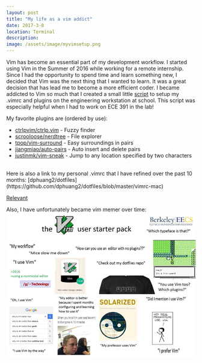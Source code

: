 ```yaml
---
layout: post
title: "My life as a vim addict"
date: 2017-3-8
location: Terminal
description: 
image: /assets/image/myvimsetup.png
---
```


Vim has become an essential part of my development workflow. I started using Vim in the Summer of 2016 while working for a remote internship. Since I had the opportunity to spend time and learn something new, I decided that Vim was the next thing that I wanted to learn. It was a great decision that has lead me to become a more efficient coder. I became addicted to Vim so much that I created a small little [script](https://github.com/dphuang2/dotfiles/blob/master/setupvim.sh) to setup my .vimrc and plugins on the engineering workstation at school. This script was especially helpful when I had to work on ECE 391 in the lab!

My favorite plugins are (ordered by use):
- [ctrlpvim/ctrlp.vim](https://github.com/ctrlpvim/ctrlp.vim) - Fuzzy finder
- [scrooloose/nerdtree](https://github.com/scrooloose/nerdtree) - File explorer
- [tpop/vim-surround](https://github.com/tpope/vim-surround) - Easy surroundings in pairs
- [jiangmiao/auto-pairs](https://github.com/jiangmiao/auto-pairs) - Auto insert and delete pairs
- [justinmk/vim-sneak](https://github.com/justinmk/vim-sneak) - Jump to any location specified by two characters

<br>
Here is also a link to my personal .vimrc that I have refined over the past 10 months:
[dphuang2/dotfiles](https://github.com/dphuang2/dotfiles/blob/master/vimrc-mac)

[Relevant](https://www.norfolkwinters.com/vim-creep/)

Also, I have unfortunately became vim memer over time:
![Vim Meme](/assets/image/vimmeme.jpg)

